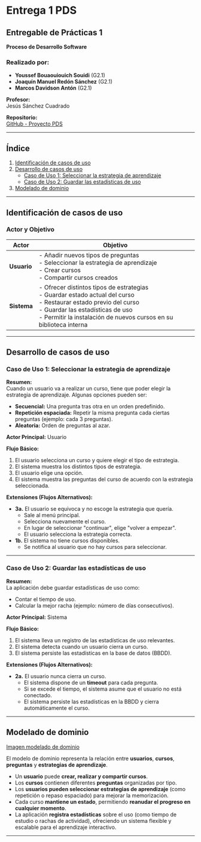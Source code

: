 # Entrega 1 PDS

## Entregable de Prácticas 1  
**Proceso de Desarrollo Software**

### Realizado por:  
- **Youssef Bouaouiouich Souidi** (G2.1)  
- **Joaquín Manuel Redón Sánchez** (G2.1)  
- **Marcos Davidson Antón** (G2.1)  

**Profesor:**  
Jesús Sánchez Cuadrado  

**Repositorio:**  
[GitHub - Proyecto PDS](https://github.com/YoussefUMU/proyecto-pds-24-25.git)

---

## Índice  
1. [Identificación de casos de uso](#identificación-de-casos-de-uso)  
2. [Desarrollo de casos de uso](#desarrollo-de-casos-de-uso)  
   - [Caso de Uso 1: Seleccionar la estrategia de aprendizaje](#caso-de-uso-1-seleccionar-la-estrategia-de-aprendizaje)  
   - [Caso de Uso 2: Guardar las estadísticas de uso](#caso-de-uso-2-guardar-las-estadísticas-de-uso)  
3. [Modelado de dominio](#modelado-de-dominio)  

---

## Identificación de casos de uso  

### Actor y Objetivo  

| Actor   | Objetivo |
|---------|---------|
| **Usuario** | - Añadir nuevos tipos de preguntas  <br>- Seleccionar la estrategia de aprendizaje  <br>- Crear cursos  <br>- Compartir cursos creados |
| **Sistema** | - Ofrecer distintos tipos de estrategias  <br>- Guardar estado actual del curso  <br>- Restaurar estado previo del curso  <br>- Guardar las estadísticas de uso  <br>- Permitir la instalación de nuevos cursos en su biblioteca interna |

---

## Desarrollo de casos de uso  

### Caso de Uso 1: Seleccionar la estrategia de aprendizaje  

**Resumen:**  
Cuando un usuario va a realizar un curso, tiene que poder elegir la estrategia de aprendizaje. Algunas opciones pueden ser:  
- **Secuencial:** Una pregunta tras otra en un orden predefinido.  
- **Repetición espaciada:** Repetir la misma pregunta cada ciertas preguntas (ejemplo: cada 3 preguntas).  
- **Aleatoria:** Orden de preguntas al azar.  

**Actor Principal:** Usuario  

**Flujo Básico:**  
1. El usuario selecciona un curso y quiere elegir el tipo de estrategia.  
2. El sistema muestra los distintos tipos de estrategia.  
3. El usuario elige una opción.  
4. El sistema muestra las preguntas del curso de acuerdo con la estrategia seleccionada.  

**Extensiones (Flujos Alternativos):**  
- **3a.** El usuario se equivoca y no escoge la estrategia que quería.  
  - Sale al menú principal.  
  - Selecciona nuevamente el curso.  
  - En lugar de seleccionar "continuar", elige "volver a empezar".  
  - El usuario selecciona la estrategia correcta.  
- **1b.** El sistema no tiene cursos disponibles.  
  - Se notifica al usuario que no hay cursos para seleccionar.  

---

### Caso de Uso 2: Guardar las estadísticas de uso  

**Resumen:**  
La aplicación debe guardar estadísticas de uso como:  
- Contar el tiempo de uso.  
- Calcular la mejor racha (ejemplo: número de días consecutivos).  

**Actor Principal:** Sistema  

**Flujo Básico:**  
1. El sistema lleva un registro de las estadísticas de uso relevantes.  
2. El sistema detecta cuando un usuario cierra un curso.  
3. El sistema persiste las estadísticas en la base de datos (BBDD).  

**Extensiones (Flujos Alternativos):**  
- **2a.** El usuario nunca cierra un curso.  
  - El sistema dispone de un **timeout** para cada pregunta.  
  - Si se excede el tiempo, el sistema asume que el usuario no está conectado.  
  - El sistema persiste las estadísticas en la BBDD y cierra automáticamente el curso.  

---

## Modelado de dominio  
[Imagen modelado de dominio](https://github.com/YoussefUMU/proyecto-pds-24-25/blob/0a8bc1ac9d02e7b5018a0e45f790dea0a4b38d34/Recursos%20Entrega%20Opcional/Modelado.drawio.png)

El modelo de dominio representa la relación entre **usuarios**, **cursos**, **preguntas** y **estrategias de aprendizaje**.  

- Un **usuario** puede **crear, realizar y compartir cursos**.  
- Los **cursos** contienen diferentes **preguntas** organizadas por tipo.  
- Los **usuarios pueden seleccionar estrategias de aprendizaje** (como repetición o repaso espaciado) para mejorar la memorización.  
- Cada curso **mantiene un estado**, permitiendo **reanudar el progreso en cualquier momento**.  
- La aplicación **registra estadísticas** sobre el uso (como tiempo de estudio o rachas de actividad), ofreciendo un sistema flexible y escalable para el aprendizaje interactivo.  

---
